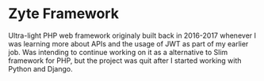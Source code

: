 # Zyte Framework

Ultra-light PHP web framework originaly built back in 2016-2017 whenever I was learning more about APIs and the usage of JWT as part of my earlier job. Was intending to continue working on it as a alternative to Slim framework for PHP, but the project was quit after I started working with Python and Django.
